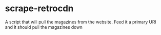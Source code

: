 # scrape-retrocdn
A script that will pull the magazines from the website. Feed it a primary URI and it should pull the magazines down
